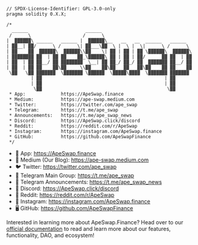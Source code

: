 ```solidity
// SPDX-License-Identifier: GPL-3.0-only
pragma solidity 0.X.X;

/*
  ______                     ______                                 
 /      \                   /      \                                
|  ▓▓▓▓▓▓\ ______   ______ |  ▓▓▓▓▓▓\__   __   __  ______   ______  
| ▓▓__| ▓▓/      \ /      \| ▓▓___\▓▓  \ |  \ |  \|      \ /      \ 
| ▓▓    ▓▓  ▓▓▓▓▓▓\  ▓▓▓▓▓▓\\▓▓    \| ▓▓ | ▓▓ | ▓▓ \▓▓▓▓▓▓\  ▓▓▓▓▓▓\
| ▓▓▓▓▓▓▓▓ ▓▓  | ▓▓ ▓▓    ▓▓_\▓▓▓▓▓▓\ ▓▓ | ▓▓ | ▓▓/      ▓▓ ▓▓  | ▓▓
| ▓▓  | ▓▓ ▓▓__/ ▓▓ ▓▓▓▓▓▓▓▓  \__| ▓▓ ▓▓_/ ▓▓_/ ▓▓  ▓▓▓▓▓▓▓ ▓▓__/ ▓▓
| ▓▓  | ▓▓ ▓▓    ▓▓\▓▓     \\▓▓    ▓▓\▓▓   ▓▓   ▓▓\▓▓    ▓▓ ▓▓    ▓▓
 \▓▓   \▓▓ ▓▓▓▓▓▓▓  \▓▓▓▓▓▓▓ \▓▓▓▓▓▓  \▓▓▓▓▓\▓▓▓▓  \▓▓▓▓▓▓▓ ▓▓▓▓▓▓▓ 
         | ▓▓                                             | ▓▓      
         | ▓▓                                             | ▓▓      
          \▓▓                                              \▓▓         
 * App:             https://ApeSwap.finance
 * Medium:          https://ape-swap.medium.com
 * Twitter:         https://twitter.com/ape_swap
 * Telegram:        https://t.me/ape_swap
 * Announcements:   https://t.me/ape_swap_news
 * Discord:         https://ApeSwap.click/discord
 * Reddit:          https://reddit.com/r/ApeSwap
 * Instagram:       https://instagram.com/ApeSwap.finance
 * GitHub:          https://github.com/ApeSwapFinance
 */
```

- 🌈 App: https://ApeSwap.finance
- 📰 Medium (Our Blog): https://ape-swap.medium.com
- 🐦 Twitter: https://twitter.com/ape_swap
- 💬 Telegram Main Group: https://t.me/ape_swap
- 💬 Telegram Announcements: https://t.me/ape_swap_news
- 👾 Discord: https://ApeSwap.click/discord
- 🤩 Reddit: https://reddit.com/r/ApeSwap
- 🤳 Instagram: https://instagram.com/ApeSwap.finance
- 🖥 GitHub: https://github.com/ApeSwapFinance

Interested in learning more about ApeSwap.Finance? Head over to our [official documentation](https://apeswap.gitbook.io/apeswap-finance/welcome/master) to read and learn more about our features, functionality, DAO, and ecosystem!

<!--

**Here are some ideas to get you started:**

🙋‍♀️ A short introduction - what is your organization all about?
🌈 Contribution guidelines - how can the community get involved?
👩‍💻 Useful resources - where can the community find your docs? Is there anything else the community should know?
🍿 Fun facts - what does your team eat for breakfast?
🧙 Remember, you can do mighty things with the power of [Markdown](https://docs.github.com/github/writing-on-github/getting-started-with-writing-and-formatting-on-github/basic-writing-and-formatting-syntax)
-->
